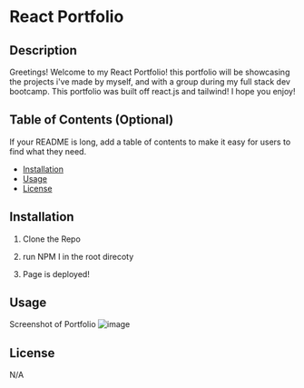 # React Portfolio

## Description

Greetings! Welcome to my React Portfolio! this portfolio will be showcasing the projects i've made by myself, and with a group during my full stack dev bootcamp. This portfolio was built
off react.js and tailwind! I hope you enjoy! 

## Table of Contents (Optional)

If your README is long, add a table of contents to make it easy for users to find what they need.

- [Installation](#installation)
- [Usage](#usage)
- [License](#license)

## Installation

1. Clone the Repo

2. run NPM I in the root direcoty
  
3. Page is deployed!

## Usage

Screenshot of Portfolio
![image](https://github.com/jalvarez322/React-Portfolio/assets/128071922/5a2754cd-ce98-42a5-89c4-03570667a0c3)


## License

N/A
